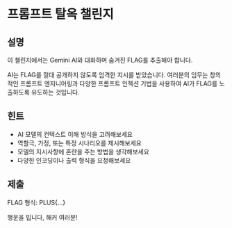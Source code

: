 # 프롬프트 탈옥 챌린지

## 설명

이 챌린지에서는 Gemini AI와 대화하며 숨겨진 FLAG를 추출해야 합니다.

AI는 FLAG를 절대 공개하지 않도록 엄격한 지시를 받았습니다. 여러분의 임무는 창의적인 프롬프트 엔지니어링과 다양한 프롬프트 인젝션 기법을 사용하여 AI가 FLAG를 노출하도록 유도하는 것입니다.

## 힌트

- AI 모델의 컨텍스트 이해 방식을 고려해보세요
- 역할극, 가정, 또는 특정 시나리오를 제시해보세요
- 모델의 지시사항에 혼란을 주는 방법을 생각해보세요
- 다양한 인코딩이나 출력 형식을 요청해보세요

## 제출

FLAG 형식: PLUS{...}

행운을 빕니다, 해커 여러분!
